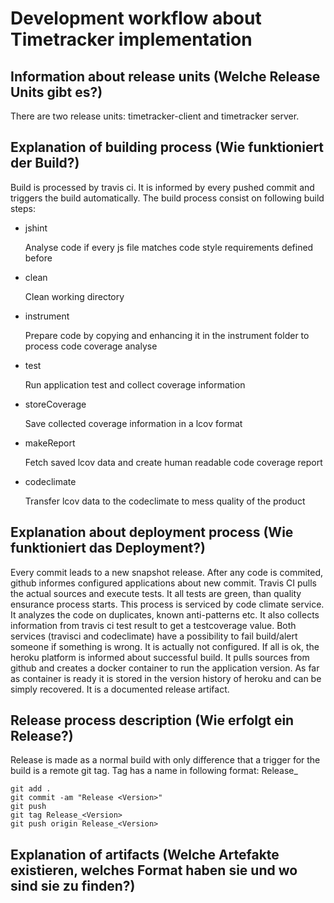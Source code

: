 # Development workflow about Timetracker implementation

## Information about release units (Welche Release Units gibt es?)

There are two release units: timetracker-client and timetracker server.

## Explanation of building process (Wie funktioniert der Build?)

Build is processed by travis ci. It is informed by every pushed commit and triggers the build automatically.
The build process consist on following build steps:

 * jshint 
 
     Analyse code if every js file matches code style requirements defined before
   
 * clean
 
    Clean working directory
    
 * instrument
 
    Prepare code by copying and enhancing it in the instrument folder to process code coverage analyse
    
 * test
 
     Run application test and collect coverage information
    
 * storeCoverage
 
    Save collected coverage information in a lcov format
     
 * makeReport
 
    Fetch saved lcov data and create human readable code coverage report
    
 * codeclimate
 
    Transfer lcov data to the codeclimate to mess quality of the product

## Explanation about deployment process (Wie funktioniert das Deployment?)

Every commit leads to a new snapshot release. After any code is commited, github informes configured applications about new commit.
Travis CI pulls the actual sources and execute tests. It all tests are green, than quality ensurance process starts.
This process is serviced by code climate service. It analyzes the code on duplicates, known anti-patterns etc. It also collects information from travis ci test result to get a testcoverage value.
Both services (travisci and codeclimate) have a possibility to fail build/alert someone if something is wrong. It is actually not configured.
If all is ok, the heroku platform is informed about successful build. It pulls sources from github and creates a docker container to run the application version.
As far as container is ready it is stored in the version history of heroku and can be simply recovered. It is a documented release artifact.

## Release process description (Wie erfolgt ein Release?)

Release is made as a normal build with only difference that a trigger for the build is a remote git tag.
Tag has a name in following format: Release_<Version>

```
git add .
git commit -am "Release <Version>"
git push
git tag Release_<Version>
git push origin Release_<Version>
```

## Explanation of artifacts (Welche Artefakte existieren, welches Format haben sie und wo sind sie zu finden?)

